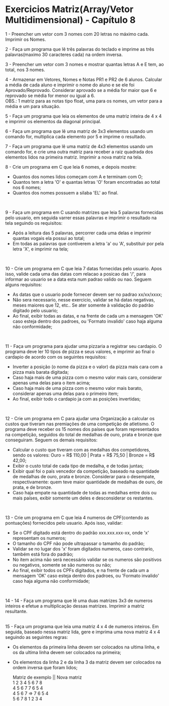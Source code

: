 # Exercicios Matriz(Array/Vetor Multidimensional) - Capítulo 8

1 - Preencher um vetor com 3 nomes com 20 letras no máximo cada. Imprimir os Nomes.
<br>

2 - Faça um programa que lê três palavras do teclado e imprime as três palavras(maximo 30 caracteres cada) na ordem
inversa.
<br>
  
3 - Preencher um vetor com 3 nomes e mostrar quantas letras A e E tem, ao total, nos 3 nomes.
<br>
  
4 - Armazenar em Vetores, Nomes e Notas PR1 e PR2 de 6 alunos. Calcular a média de cada aluno e imprimir o nome do aluno e se ele foi Aprovado/Reprovado. Considerar aprovado se a média for maior que 6 e reprovado se média for menor ou igual a 6.   
OBS.: 1 matriz para as notas tipo float, uma para os nomes, um vetor para a média e um para situação.
<br>
  
5 - Faça um programa que leia os elementos de uma matriz inteira de 4 x 4 e imprimir os elementos da diagonal principal.
<br>
  
6 - Faça um programa que lê uma matriz de 3x3 elementos usando um comando for, multiplica cada elemento por 5 e imprime o resultado.
<br>
  
7 - Faça um programa que lê uma matriz de 4x3 elementos usando um comando for, e crie uma outra matriz para receber a raiz quadrada dos elementos lidos na primeira matriz. Imprimir a nova matriz na tela. 
<br>
  
8 - Crie um programa em C que leia 6 nomes, e depois mostre:  
- Quantos dos nomes lidos começam com A e terminam com O;  
- Quantos tem a letra 'O' e quantas letras 'O' foram encontradas ao total nos 6 nomes;  
- Quantos dos nomes possuem a silaba 'EL' ao final.     
<br>
  
9 - Faça um programa em C usando matrizes que leia 5 palavras fornecidas pelo usuario, em seguida varrer essas palavras e imprimir o resultado na tela seguindo os requisitos:  
- Após a leitura das 5 palavras, percorrer cada uma delas e imprimir quantas vogais ela possui ao total;  
- Em todas as palavras que contiverem a letra 'a' ou 'A', substituir por pela letra 'X', e imprimir na tela;  
<br>

10 - Crie um programa em C que leia 7 datas fornecidas pelo usuario. Apos isso, valide cada uma das datas com relacao a posicao das '/', para informar ao usuario se a data esta num padrao valido ou nao. Seguem alguns requisitos:  
- As datas que o usuario pode fornecer devem ser no padrao xx/xx/xxxx;  
- Não sera necessario, nesse exercicio, validar se há datas negativas, meses maiores que 12, etc.. Se ater somente à validação do padrão digitado pelo usuario;  
- Ao final, exibir todas as datas, e na frente de cada um a mensagem 'OK' caso esteja dentro dos padroes, ou 'Formato invalido' caso haja alguma não conformidade;  
<br>
  
11 - Faça um programa para ajudar uma pizzaria a registrar seu cardapio. O programa deve ler 10 tipos de pizza e seus valores, e imprimir ao final o cardapio de acordo com os seguintes requisitos:  
- Inverter a posição (o nome da pizza e o valor) da pizza mais cara com a pizza mais barata digitada;  
- Caso haja mais de uma pizza com o mesmo valor mais caro, considerar apenas uma delas para o item acima;  
- Caso haja mais de uma pizza com o mesmo valor mais barato, considerar apenas uma delas para o primeiro item;  
- Ao final, exibir todo o cardapio ja com as posições invertidas;  
<br>
  
12 - Crie um programa em C para ajudar uma Organização a calcular os custos que tiveram nas premiações de uma competição de atletismo. O programa deve receber os 15 nomes dos países que foram representados na competição, seguidos do total de medalhas de ouro, prata e bronze que conseguiram. Seguem os demais requisitos:   
- Calcular o custo que tiveram com as medalhas dos competidores, sendo os valores: Ouro = R$ 110,00 | Prata = R$ 75,50 | Bronze = R$ 42,00;  
- Exibir o custo total de cada tipo de medalha, e de todas juntas;  
- Exibir qual foi o país vencedor da competição, baseado na quantidade de medalhas de ouro, prata e bronze. Considerar para o desempate, respectivamente: quem teve maior quantidade de medalhas de ouro, de prata, e de bronze.  
- Caso haja empate na quantidade de todas as medalhas entre dois ou mais países, exibir somente um deles e desconsiderar os restantes.  
<br>
  

13 - Crie um programa em C que leia 4 numeros de CPF(contendo as pontuações) fornecidos pelo usuario. Após isso, validar:  
- Se o CPF digitado está dentro do padrão xxx.xxx.xxx-xx, onde 'x' representam os numeros;  
- O tamanho do CPF não pode ultrapassar o tamanho do padrão;  
- Validar se no lugar dos 'x' foram digitados numeros, caso contrario, também está fora do padrão;  
- No item acima não será necessário validar se os numeros são positivos ou negativos, somente se são numeros ou não;  
- Ao final, exibir todos os CPFs digitados, e na frente de cada um a mensagem 'OK' caso esteja dentro dos padroes, ou 'Formato invalido' caso haja alguma não conformidade;  
<br>
  
14 - 14 - Faça um programa que lê uma duas matrizes 3x3 de numeros inteiros e efetue a multiplicação dessas matrizes. Imprimir a matriz resultante.  
<br>
  
15 - Faça um programa que leia uma matriz 4 x 4 de numeros inteiros. Em seguida, baseado nessa matriz lida, gere e imprima uma nova matriz 4 x 4 seguindo as seguintes regras:    
- Os elementos da primeira linha devem ser colocados na ultima linha, e os da ultima linha devem ser colocados na primeira;  
- Os elementos da linha 2 e da linha 3 da matriz devem ser colocados na ordem inversa que foram lidos;   
  
    Matriz de exemplo  || Nova matriz  
    1  2  3  4              5  6  7  8   
    4  5  6  7              7  6  5  4   
    4  5  6  7      =>      7  6  5  4      
    5  6  7  8              1  2  3  4  
